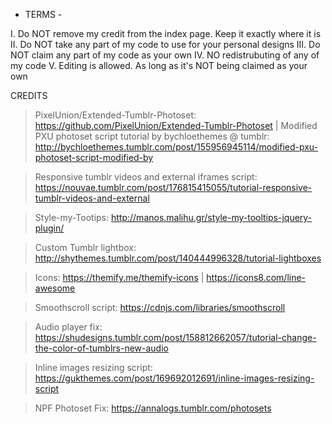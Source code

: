 - TERMS -
 
I. Do NOT remove my credit from the index page. Keep it exactly where it is
II. Do NOT take any part of my code to use for your personal designs
III. Do NOT claim any part of my code as your own
IV. NO redistrubuting of any of my code
V. Editing is allowed. As long as it's NOT being claimed as your own

CREDITS
 
> PixelUnion/Extended-Tumblr-Photoset: https://github.com/PixelUnion/Extended-Tumblr-Photoset | Modified PXU photoset script tutorial by bychloethemes @ tumblr: http://bychloethemes.tumblr.com/post/155956945114/modified-pxu-photoset-script-modified-by
 
> Responsive tumblr videos and external iframes script: https://nouvae.tumblr.com/post/176815415055/tutorial-responsive-tumblr-videos-and-external 
 
> Style-my-Tootips: http://manos.malihu.gr/style-my-tooltips-jquery-plugin/
 
> Custom Tumblr lightbox: http://shythemes.tumblr.com/post/140444996328/tutorial-lightboxes
 
> Icons: https://themify.me/themify-icons | https://icons8.com/line-awesome

> Smoothscroll script: https://cdnjs.com/libraries/smoothscroll

> Audio player fix: https://shudesigns.tumblr.com/post/158812662057/tutorial-change-the-color-of-tumblrs-new-audio

> Inline images resizing script: https://gukthemes.com/post/169692012691/inline-images-resizing-script

> NPF Photoset Fix: https://annalogs.tumblr.com/photosets
